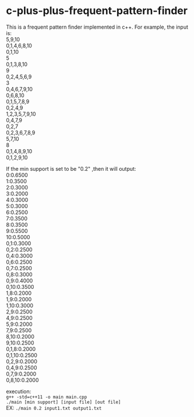 # c-plus-plus-frequent-pattern-finder
This is a frequent pattern finder implemented in c++. For example, the input is:  
5,9,10  
0,1,4,6,8,10  
0,1,10  
5  
0,1,3,8,10  
9  
0,2,4,5,6,9  
3  
0,4,6,7,9,10  
0,6,8,10  
0,1,5,7,8,9  
0,2,4,9  
1,2,3,5,7,9,10  
0,4,7,9  
0,2,7  
0,2,3,6,7,8,9  
5,7,10  
8  
0,1,4,8,9,10  
0,1,2,9,10  

If the min support is set to be "0.2" ,then it will output:  
0:0.6500  
1:0.3500  
2:0.3000  
3:0.2000  
4:0.3000  
5:0.3000  
6:0.2500  
7:0.3500  
8:0.3500  
9:0.5500  
10:0.5000  
0,1:0.3000  
0,2:0.2500  
0,4:0.3000  
0,6:0.2500  
0,7:0.2500  
0,8:0.3000  
0,9:0.4000  
0,10:0.3500  
1,8:0.2000  
1,9:0.2000  
1,10:0.3000  
2,9:0.2500  
4,9:0.2500  
5,9:0.2000  
7,9:0.2500  
8,10:0.2000  
9,10:0.2500  
0,1,8:0.2000  
0,1,10:0.2500  
0,2,9:0.2000  
0,4,9:0.2500  
0,7,9:0.2000  
0,8,10:0.2000  

execution:  
`g++ -std=c++11 -o main main.cpp`  
`./main [min support] [input file] [out file]`  
EX: `./main 0.2 input1.txt output1.txt`
